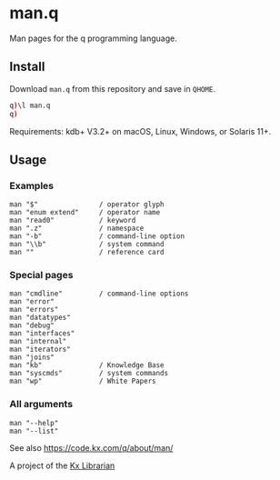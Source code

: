 man.q
=====

Man pages for the q programming language.

Install
-------

Download `man.q` from this repository and save in `QHOME`. 

```q
q)\l man.q
q)
```

Requirements: kdb+ V3.2+ on macOS, Linux, Windows, or Solaris 11+. 


Usage
-----

### Examples
    man "$"               / operator glyph
    man "enum extend"     / operator name
    man "read0"           / keyword
    man ".z"              / namespace
    man "-b"              / command-line option
    man "\\b"             / system command
    man ""                / reference card

### Special pages
    man "cmdline"         / command-line options
    man "error"
    man "errors"
    man "datatypes"
    man "debug"
    man "interfaces"
    man "internal"
    man "iterators"
    man "joins"
    man "kb"              / Knowledge Base
    man "syscmds"         / system commands
    man "wp"              / White Papers

### All arguments
    man "--help"
    man "--list"


See also <https://code.kx.com/q/about/man/>

A project of the [Kx Librarian](mailto:librarian@kx.com)